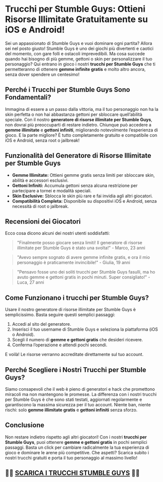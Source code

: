 <h1>Trucchi per Stumble Guys: Ottieni Risorse Illimitate Gratuitamente su iOS e Android!</h1>

<p>Sei un appassionato di Stumble Guys e vuoi dominare ogni partita? Allora sei nel posto giusto! Stumble Guys è uno dei giochi più divertenti e caotici del momento, con gare folli e ostacoli imprevedibili. Ma cosa succede quando hai bisogno di più gemme, gettoni o skin per personalizzare il tuo personaggio? Qui entrano in gioco i nostri <strong>trucchi per Stumble Guys</strong> che ti permetteranno di ottenere <strong>gemme infinite gratis</strong> e molto altro ancora, senza dover spendere un centesimo!</p>

<h2>Perché i Trucchi per Stumble Guys Sono Fondamentali?</h2>
<p>Immagina di essere a un passo dalla vittoria, ma il tuo personaggio non ha la skin perfetta o non hai abbastanza gettoni per sbloccare quell’abilità speciale. Con il nostro <strong>generatore di risorse illimitate per Stumble Guys</strong>, non dovrai più preoccuparti di restare indietro. Chiunque può accedere a <strong>gemme illimitate</strong> e <strong>gettoni infiniti</strong>, migliorando notevolmente l’esperienza di gioco. E la parte migliore? È tutto completamente gratuito e compatibile con iOS e Android, senza root o jailbreak!</p>

<h2>Funzionalità del Generatore di Risorse Illimitate per Stumble Guys</h2>
<ul>
    <li><strong>Gemme Illimitate:</strong> Ottieni gemme gratis senza limiti per sbloccare skin, abilità e accessori esclusivi.</li>
    <li><strong>Gettoni Infiniti:</strong> Accumula gettoni senza alcuna restrizione per partecipare a tornei e modalità speciali.</li>
    <li><strong>Skin Esclusive:</strong> Sblocca le skin più rare e fai invidia agli altri giocatori.</li>
    <li><strong>Compatibilità Completa:</strong> Disponibile su dispositivi iOS e Android, senza necessità di root o jailbreak.</li>
</ul>

<h2>Recensioni dei Giocatori</h2>
<p>Ecco cosa dicono alcuni dei nostri utenti soddisfatti:</p>
<blockquote>"Finalmente posso giocare senza limiti! Il generatore di risorse illimitate per Stumble Guys è stato una svolta!" - Marco, 23 anni</blockquote>
<blockquote>"Avevo sempre sognato di avere gemme infinite gratis, e ora il mio personaggio è praticamente invincibile!" - Giulia, 19 anni</blockquote>
<blockquote>"Pensavo fosse uno dei soliti trucchi per Stumble Guys fasulli, ma ho avuto gemme e gettoni gratis in pochi minuti. Super consigliato!" - Luca, 27 anni</blockquote>

<h2>Come Funzionano i trucchi per Stumble Guys?</h2>
<p>Usare il nostro generatore di risorse illimitate per Stumble Guys è semplicissimo. Basta seguire questi semplici passaggi:</p>
<ol>
    <li>Accedi al sito del generatore.</li>
    <li>Inserisci il tuo username di Stumble Guys e seleziona la piattaforma (iOS o Android).</li>
    <li>Scegli il numero di <strong>gemme e gettoni gratis</strong> che desideri ricevere.</li>
    <li>Conferma l’operazione e attendi pochi secondi.</li>
</ol>
<p>E voilà! Le risorse verranno accreditate direttamente sul tuo account.</p>

<h2>Perché Scegliere i Nostri Trucchi per Stumble Guys?</h2>
<p>Siamo consapevoli che il web è pieno di generatori e hack che promettono miracoli ma non mantengono le promesse. La differenza con i nostri trucchi per Stumble Guys è che sono stati testati, aggiornati regolarmente e garantiscono la massima sicurezza per il tuo account. Niente ban, niente rischi: solo <strong>gemme illimitate gratis</strong> e <strong>gettoni infiniti</strong> senza sforzo.</p>

<h2>Conclusione</h2>
<p>Non restare indietro rispetto agli altri giocatori! Con i nostri <strong>trucchi per Stumble Guys</strong>, puoi ottenere <strong>gemme e gettoni gratis</strong> in pochi semplici passaggi. Basta un click per cambiare radicalmente la tua esperienza di gioco e dominare le arene più competitive. Che aspetti? Scarica subito i nostri trucchi gratuiti e porta il tuo personaggio al massimo livello!</p>

## 🫵🫵 [SCARICA I TRUCCHI STUMBLE GUYS](https://tinyurl.com/anto025ita) 🫵🫵
